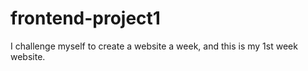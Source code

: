 # frontend-project1
I challenge myself to create a website a week, and this is my 1st week website.

